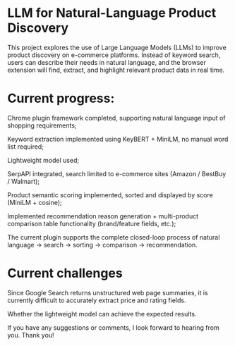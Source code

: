 # LLM for Natural-Language Product Discovery

This project explores the use of Large Language Models (LLMs) to improve product discovery on e-commerce platforms. Instead of keyword search, users can describe their needs in natural language, and the browser extension will find, extract, and highlight relevant product data in real time.


# Current progress:

Chrome plugin framework completed, supporting natural language input of shopping requirements;

Keyword extraction implemented using KeyBERT + MiniLM, no manual word list required;

Lightweight model used;

SerpAPI integrated, search limited to e-commerce sites (Amazon / BestBuy / Walmart);

Product semantic scoring implemented, sorted and displayed by score (MiniLM + cosine);

Implemented recommendation reason generation + multi-product comparison table functionality (brand/feature fields, etc.);

The current plugin supports the complete closed-loop process of natural language → search → sorting → comparison → recommendation.


# Current challenges

Since Google Search returns unstructured web page summaries, it is currently difficult to accurately extract price and rating fields.

Whether the lightweight model can achieve the expected results.

If you have any suggestions or comments, I look forward to hearing from you. Thank you!
